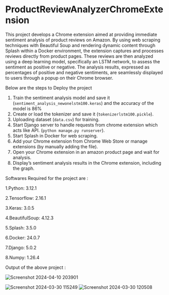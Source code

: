 # ProductReviewAnalyzerChromeExtension

This project develops a Chrome extension aimed at providing immediate sentiment analysis of product reviews on Amazon. By using web scraping techniques with Beautiful Soup and rendering dynamic content through Splash within a Docker environment, the extension captures and processes reviews directly from product pages. These reviews are then analyzed using a deep learning model, specifically an LSTM network, to assess the sentiment as positive or negative. The analysis results, expressed as percentages of positive and negative sentiments, are seamlessly displayed to users through a popup on their Chrome browser. 

Below are the steps to Deploy the project 
1. Train the sentiment analysis model and save it (`sentiment_analysis_newonelstm100.keras`) and the accuracy of the model is 86%
2. Create or load the tokenizer and save it (`tokenizerlstm100.pickle`).
3. Uploading dataset (`data.csv`) for training.
4. Start Django server to handle requests from chrome extension which acts like API. (`python manage.py runserver`).
5. Start Splash in Docker for web scraping.
6.  Add your Chrome extension from Chrome Web Store or manage extensions (by manually adding the file).
7. Open your Chrome extension in an amazon product page and wait for analysis.
8. Display’s sentiment analysis results in the Chrome extension, including the graph.

Softwares Required for the project are :

1.Python: 3.12.1

2.Tensorflow: 2.16.1

3.Keras: 3.0.5

4.BeautifulSoup: 4.12.3

5.Splash: 3.5.0

6.Docker: 24.0.7

7.Django: 5.0.2

8.Numpy: 1.26.4

Output of the above project :

![Screenshot 2024-04-10 203901](https://github.com/h4rik/ProductReviewAnalyzerChromeExtension/assets/108120747/975c71a2-d984-43b2-a946-9be35be5102c)


![Screenshot 2024-03-30 115249](https://github.com/h4rik/ProductReviewAnalyzerChromeExtension/assets/108120747/19ce0acf-8b73-49ab-b8df-31fb6b533e3c)
![Screenshot 2024-03-30 120508](https://github.com/h4rik/ProductReviewAnalyzerChromeExtension/assets/108120747/ec3e0dce-3b10-4ead-b0db-a0b048b5005b)

